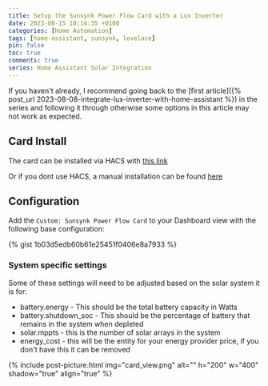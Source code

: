 ```yaml
---
title: Setup the Sunsynk Power Flow Card with a Lux Inverter
date: 2023-08-15 10:14:35 +0100
categories: [Home Automation]
tags: [home-assistant, sunsynk, lovelace]
pin: false
toc: true
comments: true
series: Home Assistant Solar Integration
---
```


If you haven't already, I recommend going back to the [first article]({% post_url 2023-08-08-integrate-lux-inverter-with-home-assistant %}) in the series and following it through otherwise some options in this article may not work as expected.

## Card Install

The card can be installed via HACS with [this link](https://my.home-assistant.io/redirect/hacs_repository/?repository=sunsynk-power-flow-card&category=plugin&owner=slipx06)

Or if you dont use HACS, a manual installation can be found [here](https://github.com/slipx06/sunsynk-power-flow-card)

## Configuration

Add the `Custom: Sunsynk Power Flow Card` to your Dashboard view with the following base configuration:

{% gist 1b03d5edb60b61e25451f0406e8a7933 %}

### System specific settings

Some of these settings will need to be adjusted based on the solar system it is for:

* battery.energy - This should be the total battery capacity in Watts
* battery.shutdown_soc - This should be the percentage of battery that remains in the system when depleted
* solar.mppts - this is the number of solar arrays in the system
* energy_cost - this will be the entity for your energy provider price, if you don't have this it can be removed

{% include post-picture.html img="card_view.png" alt="" h="200" w="400" shadow="true" align="true" %}
